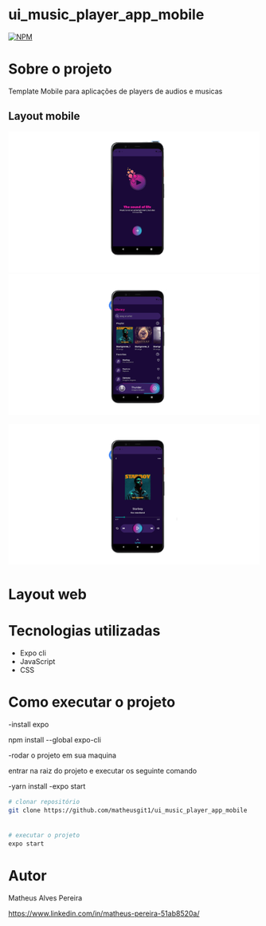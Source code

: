 # ui_music_player_app_mobile
[![NPM](https://img.shields.io/npm/l/react)](https://github.com/matheusgit1/ui_music_player_app_mobile/blob/main/LICENSE) 

# Sobre o projeto

Template Mobile para aplicações de players de audios e musicas


## Layout mobile
![Mobile 1](https://github.com/matheusgit1/ui_music_player_app_mobile/blob/main/Images_Example/intial_screen-removebg-preview.png) ![Mobile 2](https://github.com/matheusgit1/ui_music_player_app_mobile/blob/main/Images_Example/secondary_screen-removebg-preview.png)

![Mobile 3](https://github.com/matheusgit1/ui_music_player_app_mobile/blob/main/Images_Example/player_screen-removebg-preview.png)

# Layout web

# Tecnologias utilizadas
- Expo cli
- JavaScript
- CSS


# Como executar o projeto

-install expo

npm install --global expo-cli


-rodar o projeto em sua maquina

entrar na raiz do projeto e executar os seguinte comando

-yarn install
-expo start


```bash
# clonar repositório
git clone https://github.com/matheusgit1/ui_music_player_app_mobile


# executar o projeto
expo start
```

# Autor

Matheus Alves Pereira

https://www.linkedin.com/in/matheus-pereira-51ab8520a/

